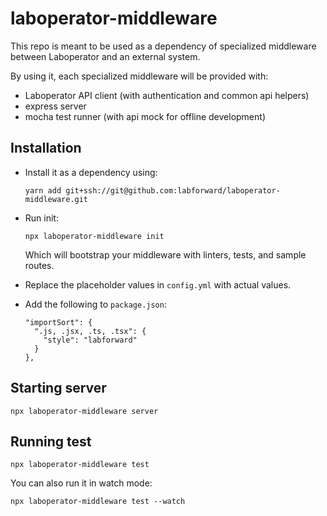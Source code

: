 # laboperator-middleware

This repo is meant to be used as a dependency of specialized middleware between Laboperator and an external system.

By using it, each specialized middleware will be provided with:

- Laboperator API client (with authentication and common api helpers)
- express server
- mocha test runner (with api mock for offline development)

## Installation

- Install it as a dependency using:

  ```
  yarn add git+ssh://git@github.com:labforward/laboperator-middleware.git
  ```

- Run init:

  ```
  npx laboperator-middleware init
  ```

  Which will bootstrap your middleware with linters, tests, and sample routes.

- Replace the placeholder values in `config.yml` with actual values.
- Add the following to `package.json`:

  ```
  "importSort": {
    ".js, .jsx, .ts, .tsx": {
      "style": "labforward"
    }
  },
  ```

## Starting server

```
npx laboperator-middleware server
```

## Running test

```
npx laboperator-middleware test
```

You can also run it in watch mode:

```
npx laboperator-middleware test --watch
```
